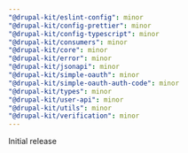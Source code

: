```yaml
---
"@drupal-kit/eslint-config": minor
"@drupal-kit/config-prettier": minor
"@drupal-kit/config-typescript": minor
"@drupal-kit/consumers": minor
"@drupal-kit/core": minor
"@drupal-kit/error": minor
"@drupal-kit/jsonapi": minor
"@drupal-kit/simple-oauth": minor
"@drupal-kit/simple-oauth-auth-code": minor
"@drupal-kit/types": minor
"@drupal-kit/user-api": minor
"@drupal-kit/utils": minor
"@drupal-kit/verification": minor
---
```


Initial release

